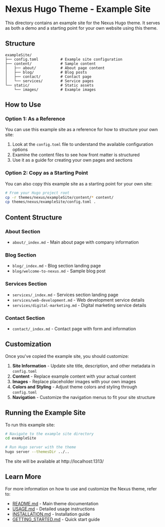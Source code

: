 # Nexus Hugo Theme - Example Site

This directory contains an example site for the Nexus Hugo theme. It serves as both a demo and a starting point for your own website using this theme.

## Structure

```
exampleSite/
├── config.toml          # Example site configuration
├── content/             # Sample content
│   ├── about/           # About page content
│   ├── blog/            # Blog posts
│   ├── contact/         # Contact page
│   └── services/        # Service pages
└── static/              # Static assets
    └── images/          # Example images
```

## How to Use

### Option 1: As a Reference

You can use this example site as a reference for how to structure your own site:

1. Look at the `config.toml` file to understand the available configuration options
2. Examine the content files to see how front matter is structured
3. Use it as a guide for creating your own pages and sections

### Option 2: Copy as a Starting Point

You can also copy this example site as a starting point for your own site:

```bash
# From your Hugo project root
cp -r themes/nexus/exampleSite/content/* content/
cp themes/nexus/exampleSite/config.toml .
```

## Content Structure

### About Section
- `about/_index.md` - Main about page with company information

### Blog Section
- `blog/_index.md` - Blog section landing page
- `blog/welcome-to-nexus.md` - Sample blog post

### Services Section
- `services/_index.md` - Services section landing page
- `services/web-development.md` - Web development service details
- `services/digital-marketing.md` - Digital marketing service details

### Contact Section
- `contact/_index.md` - Contact page with form and information

## Customization

Once you've copied the example site, you should customize:

1. **Site Information** - Update site title, description, and other metadata in `config.toml`
2. **Content** - Replace example content with your actual content
3. **Images** - Replace placeholder images with your own images
4. **Colors and Styling** - Adjust theme colors and styling through `config.toml`
5. **Navigation** - Customize the navigation menus to fit your site structure

## Running the Example Site

To run this example site:

```bash
# Navigate to the example site directory
cd exampleSite

# Run Hugo server with the theme
hugo server --themesDir ../..
```

The site will be available at http://localhost:1313/

## Learn More

For more information on how to use and customize the Nexus theme, refer to:

- [README.md](../README.md) - Main theme documentation
- [USAGE.md](../USAGE.md) - Detailed usage instructions
- [INSTALLATION.md](../INSTALLATION.md) - Installation guide
- [GETTING_STARTED.md](../GETTING_STARTED.md) - Quick start guide
